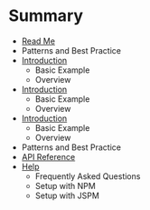 # Summary

* [Read Me](README.md)
* Patterns and Best Practice
* [Introduction](README.md)
   * Basic Example
   * Overview
* [Introduction](README.md)
   * Basic Example
   * Overview
* [Introduction](README.md)
   * Basic Example
   * Overview
* Patterns and Best Practice
* [API Reference](jspm_setup.md)
* [Help](help.md)
   * Frequently Asked Questions
   * Setup with NPM
   * Setup with JSPM

